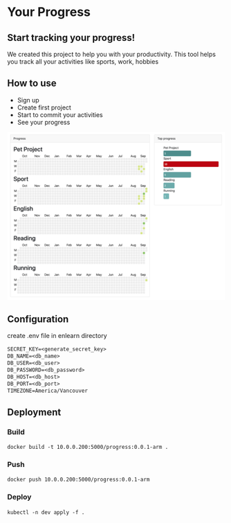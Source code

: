 # Your Progress
## Start tracking your progress!
We created this project to help you with your productivity.
This tool helps you track all your activities like sports, work, hobbies

## How to use
- Sign up
- Create first project
- Start to commit your activities
- See your progress

![](https://github.com/ZanMax/your-progress/raw/main/static/img/screenshot01.png)

## Configuration
create .env file in enlearn directory
```
SECRET_KEY=<generate_secret_key>
DB_NAME=<db_name>
DB_USER=<db_user>
DB_PASSWORD=<db_password>
DB_HOST=<db_host>
DB_PORT=<db_port>
TIMEZONE=America/Vancouver
```

## Deployment
### Build
```
docker build -t 10.0.0.200:5000/progress:0.0.1-arm .
```
### Push
```
docker push 10.0.0.200:5000/progress:0.0.1-arm
```
### Deploy
```
kubectl -n dev apply -f .
```
